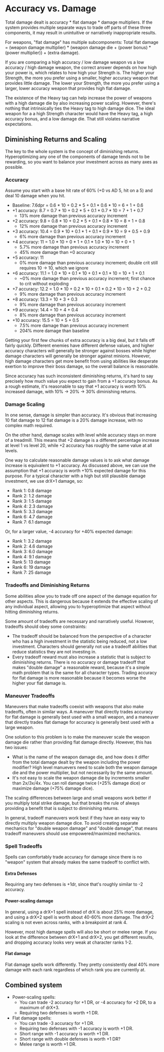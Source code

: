 # Accuracy vs. Damage

Total damage dealt is accuracy * flat damage * damage multipliers. If the system provides multiple separate ways to trade off parts of these three components, it may result in unintuitive or narratively inappropriate results.

For weapons, "flat damage" has multiple subcomponents:
Total flat damage = (weapon damage multiplier) * (weapon damage die + (power bonus) * (power multiplier)) + (extra damage).

If you are comparing a high accuracy / low damage weapon vs a low accuracy / high damage weapon, the correct answer depends on how high your power is, which relates to how high your Strength is. The higher your Strength, the more you prefer using a smaller, higher accuracy weapon that provides little damage. The lower your Strength, the more you prefer using a larger, lower accuracy weapon that provides high flat damage.

The existence of the Heavy tag can help increase the power of weapons with a high damage die by also increasing power scaling. However, there's nothing that intrinsically ties the Heavy tag to high damage dice. The ideal weapon for a a high Strength character would have the Heavy tag, a high accuracy bonus, and a low damage die. That still violates narrative expectations.

## Diminishing Returns and Scaling

The key to the whole system is the concept of diminishing returns. Hyperoptimizing any one of the components of damage tends not to be rewarding, so you want to balance your investment across as many axes as possible.

### Accuracy

Assume you start with a base hit rate of 60% (+0 vs AD 5, hit on a 5) and deal 10 damage when you hit.

* Baseline: 7.6dpr = 0.6 * 10 + 0.2 * 5 + 0.1 * 0.6 * 10 = 6 + 1 + 0.6
* +1 accuracy: 8.7 = 0.7 * 10 + 0.2 * 5 + 0.1 * 0.7 * 10 = 7 + 1 + 0.7
  * 13% more damage than previous accuracy increment
* +2 accuracy: 9.8 = 0.8 * 10 + 0.2 * 5 + 0.1 * 0.8 * 10 = 8 + 1 + 0.8
  * 12% more damage than previous accuracy increment
* +3 accuracy: 10.4 = 0.9 * 10 + 0.1 * 1 + 0.1 * 0.9 * 10 = 9 + 0.5 + 0.9
  * 6% more damage than previous accuracy increment
* +4 accuracy: 11 = 1.0 * 10 + 0 * 1 + 0.1 * 1.0 * 10 = 10 + 0 + 1
  * 5.7% more damage than previous accuracy increment
  * 45% more damage than +0 accuracy
* +5 accuracy: 11
  * 0% more damage than previous accuracy increment; double crit still requires 10 -> 10, which we ignore
* +6 accuracy: 11.1 = 1.0 * 10 + 0.1 * 10 + 0.1 * 0.1 * 10 = 10 + 1 + 0.1
  * ~0% more damage than previous accuracy increment; first chance to crit without exploding
* +7 accuracy: 12.2 = 1.0 * 10 + 0.2 * 10 + 0.1 * 0.2 * 10 = 10 + 2 + 0.2
  * 9% more damage than previous accuracy increment
* +8 accuracy: 13.3 = 10 + 3 + 0.3
  * 9% more damage than previous accuracy increment
* +9 accuracy: 14.4 = 10 + 4 + 0.4
  * 8% more damage than previous accuracy increment
* +10 accuracy: 15.5 = 10 + 5 + 0.5
  * 7.5% more damage than previous accuracy increment
  * 204% more damage than baseline

Getting your first few chunks of extra accuracy is a big deal, but it falls off fairly quickly. Different enemies have different defense values, and higher accuracy characters will generally be stronger against bosses while higher damage characters will generally be stronger against minions. However, high damage characters get more benefit from using abilities like desperate exertion to improve their boss damage, so the overall balance is reasonable.

Since accuracy has such inconsistent diminishing returns, it's hard to say precisely how much value you expect to gain from a +1 accuracy bonus. As a rough estimate, it's reasonable to say that +1 accuracy is worth 10% increased damage, with 10% -> 20% -> 30% diminishing returns.

### Damage Scaling
In one sense, damage is simpler than accuracy. It's obvious that increasing 10 flat damage to 12 flat damage is a 20% damage increase, with no complex math required.

On the other hand, damage scales with level while accuracy stays on more of a treadmill. This means that +2 damage is a different percentage increase at level 1 vs level 20, while +2 accuracy has roughly the same value at all levels.

One way to calculate reasonable damage values is to ask what damage increase is equivalent to +1 accuracy. As discussed above, we can use the assumption that +1 accuracy is worth +10% expected damage for this purpose. For a typical character with a high but still plausible damage investment, we use drX+1 damage, so:

* Rank 1: 0.8 damage
* Rank 2: 1.2 damage
* Rank 3: 1.5 damage
* Rank 4: 2.3 damage
* Rank 5: 3.3 damage
* Rank 6: 4.7 damage
* Rank 7: 6.1 damage

Or, for a larger value, -4 accuracy for +40% expected damage:

* Rank 1: 3.2 damage
* Rank 2: 4.6 damage
* Rank 3: 6.0 damage
* Rank 4: 9.1 damage
* Rank 5: 13 damage
* Rank 6: 19 damage
* Rank 7: 25 damage

### Tradeoffs and Diminishing Returns

Some abilities allow you to trade off one aspect of the damage equation for other aspects. This is dangerous because it extends the effective scaling of any individual aspect, allowing you to hyperoptimize that aspect without hitting diminishing returns.

Some amount of tradeoffs are necessary and narratively useful. However, tradeoffs should obey some constraints:
* The tradeoff should be balanced from the perspective of a character who has a high investment in the statistic being reduced, not a low investment. Characters should generally not use a tradeoff abilities that reduce statistics they are not investing in.
* Every tradeoff reward must also increase a statistic that is subject to diminishing returns. There is no accuracy or damage tradeoff that makes "double damage" a reasonable reward, because it's a simple math problem that is the same for all character types. Trading accuracy for flat damage is more reasonable because it becomes worse the higher your flat damage is.

### Maneuver Tradeoffs

Maneuvers that make tradeoffs coexist with weapons that also make tradeoffs, often in similar ways. A maneuver that directly trades accuracy for flat damage is generally best used with a small weapon, and a maneuver that directly trades flat damage for accuracy is generally best used with a large weapon.

One solution to this problem is to make the maneuver scale the weapon damage die rather than providing flat damage directly. However, this has two issues:
* What is the name of the weapon damage die, and how does it differ from the total damage dealt by the weapon including the power modifier? High level manuevers need to scale both the weapon damage die and the power multiplier, but not necessarily by the same amount.
* It's not easy to scale the weapon damage die by increments smaller than 2x/3x/4x. You can roll damage twice (+25% damage dice) or maximize damage (+75% damage dice).

The scaling differences between large and small weapons work better if you multiply total strike damage, but that breaks the rule of always providing a benefit that is subject to diminishing returns.

In general, tradeoff maneuvers work best if they have an easy way to directly multiply weapon damage dice. To avoid creating separate mechanics for "double weapon damage" and "double damage", that means tradeoff maneuvers should use empowered/maximized mechanics.

### Spell Tradeoffs

Spells can comfortably trade accuracy for damage since there is no "weapon" system that already makes the same tradeoff to conflict with.

#### Extra Defenses

Requiring any two defenses is +1dr, since that's roughly similar to -2 accuracy.

#### Power-scaling damage

In general, using a drX+1 spell instead of drX is about 25% more damage, and using a drX+2 spell is worth about 40-60% more damage. The drX+2 scaling is not even across ranks, with a breakpoint at rank 4.

However, most high damage spells will also be short or melee range. If you look at the difference between drX+1 and drX+2, you get different results, and dropping accuracy looks very weak at character ranks 1-2.

#### Flat damage

Flat damage spells work differently. They pretty consistently deal 40% more damage with each rank regardless of which rank you are currently at.

## Combined system

* Power-scaling spells:
  * You can trade -2 accuracy for +1 DR, or -4 accuracy for +2 DR, to a maximum of drX+3.
  * Requiring two defenses is worth +1 DR.
* Flat damage spells:
  * You can trade -3 accuracy for +1 DR.
  * Requiring two defenses with -1 accuracy is worth +1 DR.
  * Short range with -1 accuracy is worth +1 DR.
  * Short range with double defenses is worth +1 DR?
  * Melee range is worth +1 DR.
